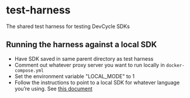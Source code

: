 # test-harness
The shared test harness for testing DevCycle SDKs

## Running the harness against a local SDK
- Have SDK saved in same parent directory as test harness
- Comment out whatever proxy server you want to run locally in `docker-compose.yml`
- Set the environment variable "LOCAL_MODE" to 1
- Follow the instructions to point to a local SDK for whatever language you’re using. See [this document](https://www.notion.so/taplytics/How-to-run-example-apps-against-local-SDKs-for-testing-18da8452603246968f8550cc808b8f30)
